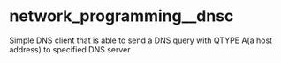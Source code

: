 # network_programming__dnsc
Simple DNS client that is able to send a DNS query with QTYPE A(a host address) to specified DNS server
